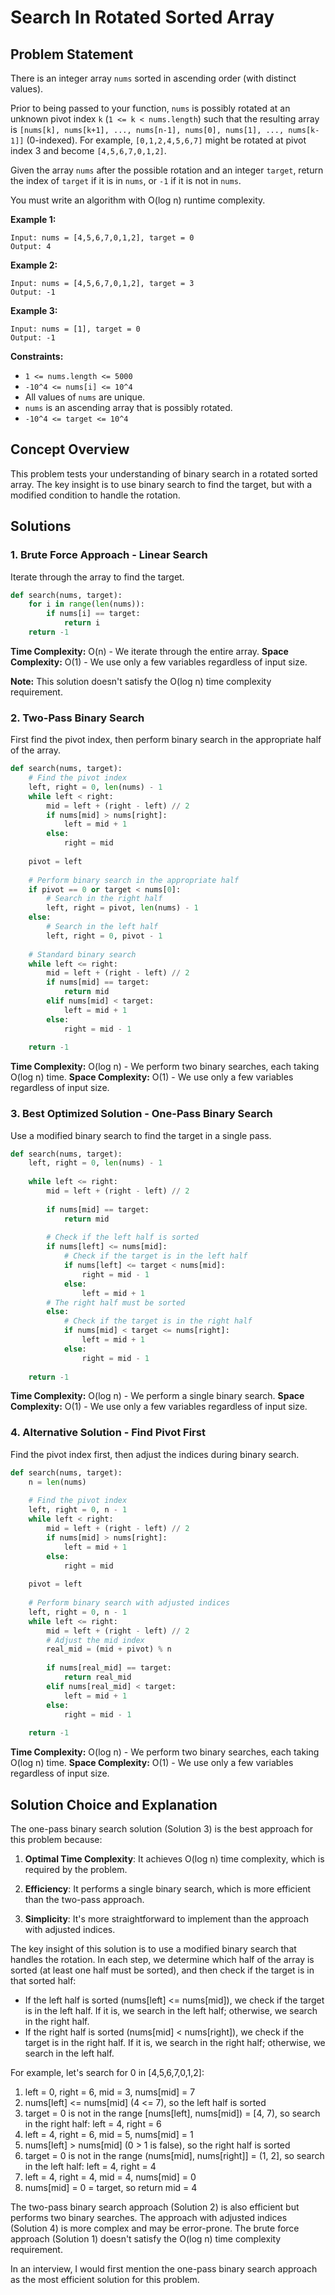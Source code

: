 # Search In Rotated Sorted Array

## Problem Statement

There is an integer array `nums` sorted in ascending order (with distinct values).

Prior to being passed to your function, `nums` is possibly rotated at an unknown pivot index `k` (`1 <= k < nums.length`) such that the resulting array is `[nums[k], nums[k+1], ..., nums[n-1], nums[0], nums[1], ..., nums[k-1]]` (0-indexed). For example, `[0,1,2,4,5,6,7]` might be rotated at pivot index 3 and become `[4,5,6,7,0,1,2]`.

Given the array `nums` after the possible rotation and an integer `target`, return the index of `target` if it is in `nums`, or `-1` if it is not in `nums`.

You must write an algorithm with O(log n) runtime complexity.

**Example 1:**
```
Input: nums = [4,5,6,7,0,1,2], target = 0
Output: 4
```

**Example 2:**
```
Input: nums = [4,5,6,7,0,1,2], target = 3
Output: -1
```

**Example 3:**
```
Input: nums = [1], target = 0
Output: -1
```

**Constraints:**
- `1 <= nums.length <= 5000`
- `-10^4 <= nums[i] <= 10^4`
- All values of `nums` are unique.
- `nums` is an ascending array that is possibly rotated.
- `-10^4 <= target <= 10^4`

## Concept Overview

This problem tests your understanding of binary search in a rotated sorted array. The key insight is to use binary search to find the target, but with a modified condition to handle the rotation.

## Solutions

### 1. Brute Force Approach - Linear Search

Iterate through the array to find the target.

```python
def search(nums, target):
    for i in range(len(nums)):
        if nums[i] == target:
            return i
    return -1
```

**Time Complexity:** O(n) - We iterate through the entire array.
**Space Complexity:** O(1) - We use only a few variables regardless of input size.

**Note:** This solution doesn't satisfy the O(log n) time complexity requirement.

### 2. Two-Pass Binary Search

First find the pivot index, then perform binary search in the appropriate half of the array.

```python
def search(nums, target):
    # Find the pivot index
    left, right = 0, len(nums) - 1
    while left < right:
        mid = left + (right - left) // 2
        if nums[mid] > nums[right]:
            left = mid + 1
        else:
            right = mid
    
    pivot = left
    
    # Perform binary search in the appropriate half
    if pivot == 0 or target < nums[0]:
        # Search in the right half
        left, right = pivot, len(nums) - 1
    else:
        # Search in the left half
        left, right = 0, pivot - 1
    
    # Standard binary search
    while left <= right:
        mid = left + (right - left) // 2
        if nums[mid] == target:
            return mid
        elif nums[mid] < target:
            left = mid + 1
        else:
            right = mid - 1
    
    return -1
```

**Time Complexity:** O(log n) - We perform two binary searches, each taking O(log n) time.
**Space Complexity:** O(1) - We use only a few variables regardless of input size.

### 3. Best Optimized Solution - One-Pass Binary Search

Use a modified binary search to find the target in a single pass.

```python
def search(nums, target):
    left, right = 0, len(nums) - 1
    
    while left <= right:
        mid = left + (right - left) // 2
        
        if nums[mid] == target:
            return mid
        
        # Check if the left half is sorted
        if nums[left] <= nums[mid]:
            # Check if the target is in the left half
            if nums[left] <= target < nums[mid]:
                right = mid - 1
            else:
                left = mid + 1
        # The right half must be sorted
        else:
            # Check if the target is in the right half
            if nums[mid] < target <= nums[right]:
                left = mid + 1
            else:
                right = mid - 1
    
    return -1
```

**Time Complexity:** O(log n) - We perform a single binary search.
**Space Complexity:** O(1) - We use only a few variables regardless of input size.

### 4. Alternative Solution - Find Pivot First

Find the pivot index first, then adjust the indices during binary search.

```python
def search(nums, target):
    n = len(nums)
    
    # Find the pivot index
    left, right = 0, n - 1
    while left < right:
        mid = left + (right - left) // 2
        if nums[mid] > nums[right]:
            left = mid + 1
        else:
            right = mid
    
    pivot = left
    
    # Perform binary search with adjusted indices
    left, right = 0, n - 1
    while left <= right:
        mid = left + (right - left) // 2
        # Adjust the mid index
        real_mid = (mid + pivot) % n
        
        if nums[real_mid] == target:
            return real_mid
        elif nums[real_mid] < target:
            left = mid + 1
        else:
            right = mid - 1
    
    return -1
```

**Time Complexity:** O(log n) - We perform two binary searches, each taking O(log n) time.
**Space Complexity:** O(1) - We use only a few variables regardless of input size.

## Solution Choice and Explanation

The one-pass binary search solution (Solution 3) is the best approach for this problem because:

1. **Optimal Time Complexity**: It achieves O(log n) time complexity, which is required by the problem.

2. **Efficiency**: It performs a single binary search, which is more efficient than the two-pass approach.

3. **Simplicity**: It's more straightforward to implement than the approach with adjusted indices.

The key insight of this solution is to use a modified binary search that handles the rotation. In each step, we determine which half of the array is sorted (at least one half must be sorted), and then check if the target is in that sorted half:
- If the left half is sorted (nums[left] <= nums[mid]), we check if the target is in the left half. If it is, we search in the left half; otherwise, we search in the right half.
- If the right half is sorted (nums[mid] < nums[right]), we check if the target is in the right half. If it is, we search in the right half; otherwise, we search in the left half.

For example, let's search for 0 in [4,5,6,7,0,1,2]:
1. left = 0, right = 6, mid = 3, nums[mid] = 7
2. nums[left] <= nums[mid] (4 <= 7), so the left half is sorted
3. target = 0 is not in the range [nums[left], nums[mid]) = [4, 7), so search in the right half: left = 4, right = 6
4. left = 4, right = 6, mid = 5, nums[mid] = 1
5. nums[left] > nums[mid] (0 > 1 is false), so the right half is sorted
6. target = 0 is not in the range (nums[mid], nums[right]] = (1, 2], so search in the left half: left = 4, right = 4
7. left = 4, right = 4, mid = 4, nums[mid] = 0
8. nums[mid] = 0 = target, so return mid = 4

The two-pass binary search approach (Solution 2) is also efficient but performs two binary searches. The approach with adjusted indices (Solution 4) is more complex and may be error-prone. The brute force approach (Solution 1) doesn't satisfy the O(log n) time complexity requirement.

In an interview, I would first mention the one-pass binary search approach as the most efficient solution for this problem.

